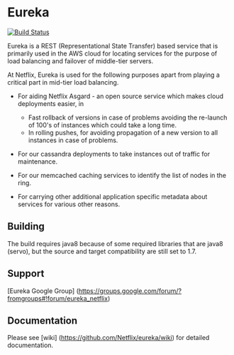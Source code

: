 Eureka
=====
[![Build Status](https://netflixoss.ci.cloudbees.com/job/NetflixOSS/job/eureka/job/eureka-snapshot/badge/icon)](https://netflixoss.ci.cloudbees.com/job/NetflixOSS/job/eureka/job/eureka-snapshot/)

Eureka is a REST (Representational State Transfer) based service that is primarily used in the AWS cloud for locating services for the purpose of load balancing and failover of middle-tier servers.

At Netflix, Eureka is used for the following purposes apart from playing a critical part in mid-tier load balancing.

* For aiding Netflix Asgard - an open source service which makes cloud deployments easier, in  
    + Fast rollback of versions in case of problems avoiding the re-launch of 100's of instances which 
      could take a long time.
    + In rolling pushes, for avoiding propagation of a new version to all instances in case of problems.

* For our cassandra deployments to take instances out of traffic for maintenance.

* For our memcached caching services to identify the list of nodes in the ring.

* For carrying other additional application specific metadata about services for various other reasons.


Building
----------
The build requires java8 because of some required libraries that are java8 (servo), but the source and target compatibility are still set to 1.7.


Support
----------
[Eureka Google Group] (https://groups.google.com/forum/?fromgroups#!forum/eureka_netflix)


Documentation
--------------
Please see [wiki] (https://github.com/Netflix/eureka/wiki) for detailed documentation.
